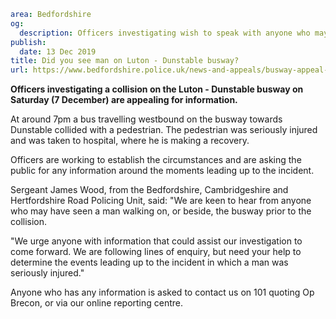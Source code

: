 ```yaml
area: Bedfordshire
og:
  description: Officers investigating wish to speak with anyone who may have seen man prior to collision.
publish:
  date: 13 Dec 2019
title: Did you see man on Luton - Dunstable busway?
url: https://www.bedfordshire.police.uk/news-and-appeals/busway-appeal-witness-dec2019
```

**Officers investigating a collision on the Luton - Dunstable busway on Saturday (7 December) are appealing for information.**

At around 7pm a bus travelling westbound on the busway towards Dunstable collided with a pedestrian. The pedestrian was seriously injured and was taken to hospital, where he is making a recovery.

Officers are working to establish the circumstances and are asking the public for any information around the moments leading up to the incident.

Sergeant James Wood, from the Bedfordshire, Cambridgeshire and Hertfordshire Road Policing Unit, said: "We are keen to hear from anyone who may have seen a man walking on, or beside, the busway prior to the collision.

"We urge anyone with information that could assist our investigation to come forward. We are following lines of enquiry, but need your help to determine the events leading up to the incident in which a man was seriously injured."

Anyone who has any information is asked to contact us on 101 quoting Op Brecon, or via our online reporting centre.

